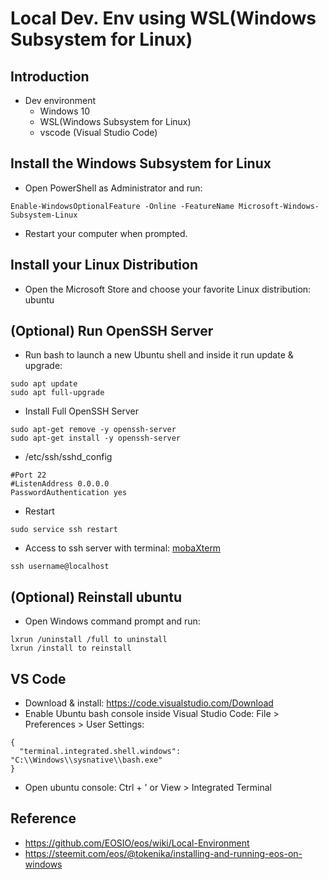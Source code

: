 # Local Dev. Env using WSL(Windows Subsystem for Linux) 

## Introduction
- Dev environment
  - Windows 10
  - WSL(Windows Subsystem for Linux) 
  - vscode (Visual Studio Code)
  
## Install the Windows Subsystem for Linux
- Open PowerShell as Administrator and run:
```
Enable-WindowsOptionalFeature -Online -FeatureName Microsoft-Windows-Subsystem-Linux
```
- Restart your computer when prompted.

## Install your Linux Distribution
- Open the Microsoft Store and choose your favorite Linux distribution: ubuntu

## (Optional) Run OpenSSH Server
- Run bash to launch a new Ubuntu shell and inside it run update & upgrade:
```
sudo apt update
sudo apt full-upgrade
```

- Install Full OpenSSH Server
```
sudo apt-get remove -y openssh-server
sudo apt-get install -y openssh-server
```
- /etc/ssh/sshd_config
```
#Port 22
#ListenAddress 0.0.0.0
PasswordAuthentication yes
```
- Restart
```
sudo service ssh restart 
```
- Access to ssh server with terminal: [mobaXterm](https://mobaxterm.mobatek.net)
```
ssh username@localhost 
```
## (Optional) Reinstall ubuntu
- Open Windows command prompt and run:
```
lxrun /uninstall /full to uninstall
lxrun /install to reinstall
```

## VS Code
- Download & install: https://code.visualstudio.com/Download
- Enable Ubuntu bash console inside Visual Studio Code: File > Preferences > User Settings:
```
{
  "terminal.integrated.shell.windows":  "C:\\Windows\\sysnative\\bash.exe"
}
```
- Open ubuntu console: Ctrl + ' or View > Integrated Terminal

## Reference
- https://github.com/EOSIO/eos/wiki/Local-Environment
- https://steemit.com/eos/@tokenika/installing-and-running-eos-on-windows
